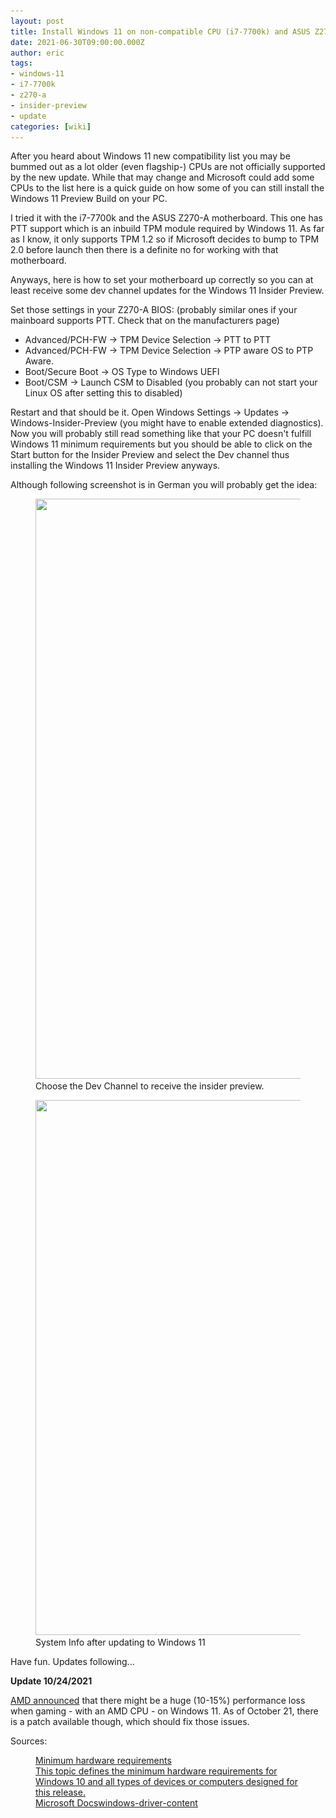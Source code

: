 ```yaml
---
layout: post
title: Install Windows 11 on non-compatible CPU (i7-7700k) and ASUS Z270-A
date: 2021-06-30T09:00:00.000Z
author: eric
tags:
- windows-11
- i7-7700k
- z270-a
- insider-preview
- update
categories: [wiki]
---
```


After you heard about Windows 11 new compatibility list you may be bummed out as a lot older (even flagship-) CPUs are not officially supported by the new update. While that may change and Microsoft could add some CPUs to the list here is a quick guide on how some of you can still install the Windows 11 Preview Build on your PC.

I tried it with the i7-7700k and the ASUS Z270-A motherboard. This one has PTT support which is an inbuild TPM module required by Windows 11. As far as I know, it only supports TPM 1.2 so if Microsoft decides to bump to TPM 2.0 before launch then there is a definite no for working with that motherboard.  

Anyways, here is how to set your motherboard up correctly so you can at least receive some dev channel updates for the Windows 11 Insider Preview.

Set those settings in your Z270-A BIOS: (probably similar ones if your mainboard supports PTT. Check that on the manufacturers page)

- Advanced/PCH-FW -\> TPM Device Selection -\> PTT to PTT
- Advanced/PCH-FW -\> TPM Device Selection -\> PTP aware OS to PTP Aware.
- Boot/Secure Boot -\> OS Type to Windows UEFI
- Boot/CSM -\> Launch CSM to Disabled (you probably can not start your Linux OS after setting this to disabled)

Restart and that should be it. Open Windows Settings -\> Updates -\> Windows-Insider-Preview (you might have to enable extended diagnostics). Now you will probably still read something like that your PC doesn't fulfill Windows 11 minimum requirements but you should be able to click on the Start button for the Insider Preview and select the Dev channel thus installing the Windows 11 Insider Preview anyways.

Although following screenshot is in German you will probably get the idea:

<figure class="kg-card kg-image-card kg-card-hascaption"><img src="/assets/img/2021/06/image.png" class="kg-image" alt loading="lazy" width="1200" height="928" srcset="/assets/img/size/w600/2021/06/image.png 600w,/assets/img/size/w1000/2021/06/image.png 1000w,/assets/img/2021/06/image.png 1200w" sizes="(min-width: 720px) 720px"><figcaption>Choose the Dev Channel to receive the insider preview.</figcaption></figure><figure class="kg-card kg-image-card kg-card-hascaption"><img src="/assets/img/2021/07/image-3.png" class="kg-image" alt loading="lazy" width="842" height="856" srcset="/assets/img/size/w600/2021/07/image-3.png 600w,/assets/img/2021/07/image-3.png 842w" sizes="(min-width: 720px) 720px"><figcaption>System Info after updating to Windows 11</figcaption></figure>

Have fun. Updates following...

**Update 10/24/2021**

[AMD announced](https://www.amd.com/en/support/kb/faq/pa-400) that there might be a huge (10-15%) performance loss when gaming - with an AMD CPU - on Windows 11. As of October 21, there is a patch available though, which should fix those issues.

Sources:

<figure class="kg-card kg-bookmark-card"><a class="kg-bookmark-container" href="https://docs.microsoft.com/en-us/windows-hardware/design/minimum/minimum-hardware-requirements-overview"><div class="kg-bookmark-content">
<div class="kg-bookmark-title">Minimum hardware requirements</div>
<div class="kg-bookmark-description">This topic defines the minimum hardware requirements for Windows 10 and all types of devices or computers designed for this release.</div>
<div class="kg-bookmark-metadata">
<span class="kg-bookmark-author">Microsoft Docs</span><span class="kg-bookmark-publisher">windows-driver-content</span>
</div>
</div>
<div class="kg-bookmark-thumbnail"><img src="https://docs.microsoft.com/en-us/media/logos/logo-ms-social.png" alt=""></div></a></figure>